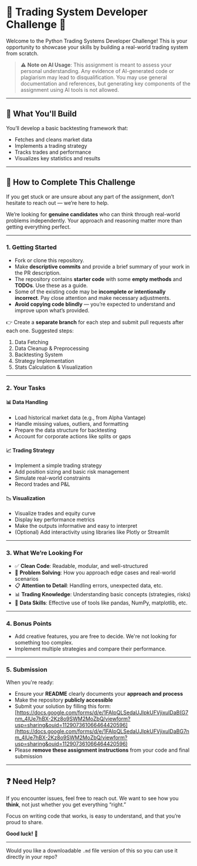 # 🧠 Trading System Developer Challenge 🚀

Welcome to the Python Trading Systems Developer Challenge!
This is your opportunity to showcase your skills by building a real-world trading system from scratch.

> ⚠️ **Note on AI Usage**: This assignment is meant to assess your personal understanding. Any evidence of AI-generated code or plagiarism may lead to disqualification. You may use general documentation and references, but generating key components of the assignment using AI tools is not allowed.

---

## 🔧 What You'll Build

You’ll develop a basic backtesting framework that:

- Fetches and cleans market data
- Implements a trading strategy
- Tracks trades and performance
- Visualizes key statistics and results

---

## 🧭 How to Complete This Challenge

If you get stuck or are unsure about any part of the assignment, don’t hesitate to reach out — we’re here to help.

We’re looking for **genuine candidates** who can think through real-world problems independently. Your approach and reasoning matter more than getting everything perfect.

---

### 1. Getting Started

- Fork or clone this repository.
- Make **descriptive commits** and provide a brief summary of your work in the PR description.
- The repository contains **starter code** with some **empty methods** and **TODOs**. Use these as a guide.
- Some of the existing code may be **incomplete or intentionally incorrect**. Pay close attention and make necessary adjustments.
- **Avoid copying code blindly** — you’re expected to understand and improve upon what’s provided.

👉 Create a **separate branch** for each step and submit pull requests after each one. Suggested steps:

1. Data Fetching
2. Data Cleanup & Preprocessing
3. Backtesting System
4. Strategy Implementation
5. Stats Calculation & Visualization

---

### 2. Your Tasks

#### 📊 Data Handling

- Load historical market data (e.g., from Alpha Vantage)
- Handle missing values, outliers, and formatting
- Prepare the data structure for backtesting
- Account for corporate actions like splits or gaps

#### 📈 Trading Strategy

- Implement a simple trading strategy
- Add position sizing and basic risk management
- Simulate real-world constraints
- Record trades and P\&L

#### 📉 Visualization

- Visualize trades and equity curve
- Display key performance metrics
- Make the outputs informative and easy to interpret
- (Optional) Add interactivity using libraries like Plotly or Streamlit

---

### 3. What We’re Looking For

- ✅ **Clean Code**: Readable, modular, and well-structured
- 🧠 **Problem Solving**: How you approach edge cases and real-world scenarios
- 📋 **Attention to Detail**: Handling errors, unexpected data, etc.
- 📊 **Trading Knowledge**: Understanding basic concepts (strategies, risks)
- 🧮 **Data Skills**: Effective use of tools like pandas, NumPy, matplotlib, etc.

---

### 4. Bonus Points

- Add creative features, you are free to decide. We're not looking for something too complex.
- Implement multiple strategies and compare their performance.

---

### 5. Submission

When you're ready:

- Ensure your **README** clearly documents your **approach and process**
- Make the repository **publicly accessible**
- Submit your solution by filling this form: [https://docs.google.com/forms/d/e/1FAIpQLSedaUJIpkUFVjixuIDaB(G7nm_4lUe7hBX-2Kz8o9SWM2MoZbQ/viewform?usp=sharing&ouid=112907361066464420596](https://docs.google.com/forms/d/e/1FAIpQLSedaUJIpkUFVjixuIDaBG7nm_4lUe7hBX-2Kz8o9SWM2MoZbQ/viewform?usp=sharing&ouid=112907361066464420596)
- Please **remove these assignment instructions** from your code and final submission

---

## ❓ Need Help?

If you encounter issues, feel free to reach out. We want to see how you **think**, not just whether you get everything “right.”

Focus on writing code that works, is easy to understand, and that you’re proud to share.

**Good luck!** 🌟

---

Would you like a downloadable `.md` file version of this so you can use it directly in your repo?
